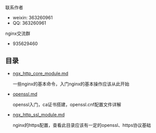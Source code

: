 
联系作者
- weixin: 363260961
- QQ: 363260961

nginx交流群
-  935629460

## 目录
* [ngx_http_core_module.md](#ngx_http_core_module.md)

    一些nginx的基本命令，入门nginx的基本操作应该从此开始
* [openssl.md](#openssl.md)

    openssl入门，ca证书搭建，openssl.cnf配置文件详解
* [ngx_http_ssl_module.md](#ngx_http_ssl_module.md)

    nginx的https配置，查看此目录应该有一定的openssl、https协议基础
